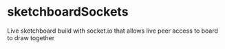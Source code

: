 # sketchboardSockets
Live sketchboard build with socket.io that allows live peer access to board to draw together
